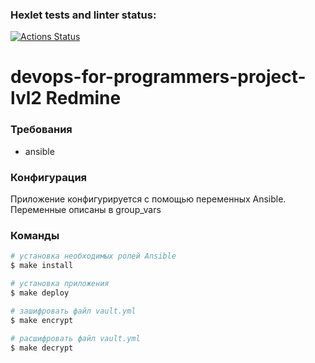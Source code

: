 ### Hexlet tests and linter status:
[![Actions Status](https://github.com/suvori/devops-for-programmers-project-lvl2/workflows/hexlet-check/badge.svg)](https://github.com/suvori/devops-for-programmers-project-lvl2/actions)

# devops-for-programmers-project-lvl2 Redmine

### Требования 

* ansible

### Конфигурация

Приложение конфигурируется с помощью переменных Ansible. Переменные описаны в group_vars

### Команды

```sh
# установка необходимых ролей Ansible 
$ make install

# установка приложения
$ make deploy

# зашифровать файл vault.yml
$ make encrypt

# расшифровать файл vault.yml
$ make decrypt

```

